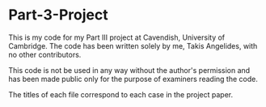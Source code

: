 # Part-3-Project

This is my code for my Part III project at Cavendish, University of Cambridge. The code has been written solely by me, Takis Angelides, with no other contributors.

This code is not be used in any way without the author's permission and has been made public only for the purpose of examiners reading the code.

The titles of each file correspond to each case in the project paper.
